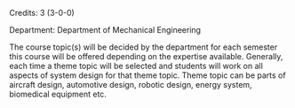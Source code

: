 Credits: 3 (3-0-0)

Department: Department of Mechanical Engineering

The course topic(s) will be decided by the department for each semester this course will be offered depending on the expertise available. Generally, each time a theme topic will be selected and students will work on all aspects of system design for that theme topic. Theme topic can be parts of aircraft design, automotive design, robotic design, energy system, biomedical equipment etc.